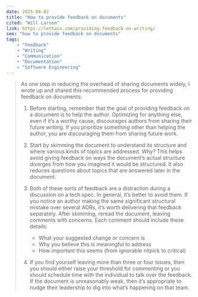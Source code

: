 ```yaml
---
date: 2025-08-02
title: "How to provide feedback on documents"
cited: "Will Larson"
link: https://lethain.com/providing-feedback-on-writing/
seo: "how to provide feedback on documents"
tags:
    - "Feedback"
    - "Writing"
    - "Communication"
    - "Documentation"
    - "Software Engineering"
---
```


> As one step in reducing the overhead of sharing documents widely, I wrote up and shared this recommended process for providing feedback on documents:
>
> 1. Before starting, remember that the goal of providing feedback on a document is to help the author. Optimizing for anything else, even if it’s a worthy cause, discourages authors from sharing their future writing. If you prioritize something other than helping the author, you are discouraging them from sharing future work.
>
> 2. Start by skimming the document to understand its structure and where various kinds of topics are addressed. Why? This helps avoid giving feedback on ways the document’s actual structure diverges from how you imagined it would be structured. It also reduces questions about topics that are answered later in the document.
>
> 3. Both of these sorts of feedback are a distraction during a discussion on a tech spec. In general, it’s better to avoid them. If you notice an author making the same significant structural mistake over several ADRs, it’s worth delivering that feedback separately. After skimming, reread the document, leaving comments with concerns. Each comment should include these details:
>
>    - What your suggested change or concern is
>    - Why you believe this is meaningful to address
>    - How important this seems (from ignorable nitpick to critical)
>
> 4. If you find yourself leaving more than three or four issues, then you should either raise your threshold for commenting or you should schedule time with the individual to talk over the feedback. If the document is unreasonably weak, then it’s appropriate to nudge their leadership to dig into what’s happening on that team.
